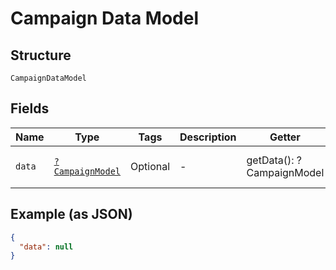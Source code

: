 
# Campaign Data Model

## Structure

`CampaignDataModel`

## Fields

| Name | Type | Tags | Description | Getter | Setter |
|  --- | --- | --- | --- | --- | --- |
| `data` | [`?CampaignModel`](../../doc/models/campaign-model.md) | Optional | - | getData(): ?CampaignModel | setData(?CampaignModel data): void |

## Example (as JSON)

```json
{
  "data": null
}
```


